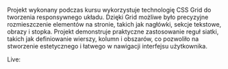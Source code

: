 Projekt wykonany podczas kursu wykorzystuje technologię CSS Grid do tworzenia responsywnego układu. Dzięki Grid możliwe było precyzyjne rozmieszczenie elementów na stronie, takich jak nagłówki, 
sekcje tekstowe, obrazy i stopka. Projekt demonstruje praktyczne zastosowanie reguł siatki, takich jak definiowanie wierszy, kolumn i obszarów, co pozwoliło na stworzenie estetycznego i łatwego 
w nawigacji interfejsu użytkownika.

Live:
